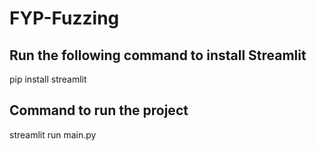 # FYP-Fuzzing
## Run the following command to install Streamlit 
 pip install streamlit   
## Command to run the project 
 streamlit run main.py